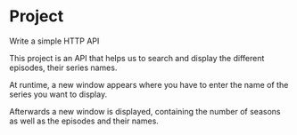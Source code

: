 # Project
Write a simple HTTP API

This project is an API that helps us to search and display the different episodes, their series names.

At runtime, a new window appears where you have to enter the name of the series you want to display.

Afterwards a new window is displayed, containing the number of seasons as well as the episodes and their names.
